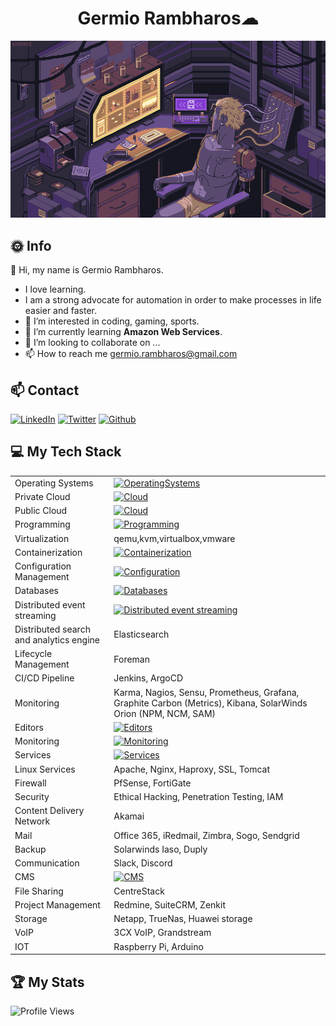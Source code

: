 
<h1 align="center">Germio Rambharos☁</h1>

[![Hello World, I'm Germio!](assets/header.gif)](https://github.com/grambharos)

## 🌞 Info

👋 Hi, my name is Germio Rambharos.

- I love learning.
- I am a strong advocate for automation in order to make processes in life easier and faster.
- 👀 I’m interested in coding, gaming, sports.
- 🌱 I’m currently learning **Amazon Web Services**.
- 💞️ I’m looking to collaborate on ...
- 📫 How to reach me <germio.rambharos@gmail.com>

## 📫 Contact

[![LinkedIn](https://skillicons.dev/icons?i=linkedin)](https://https://bit.ly/grambharos-linkedin)
[![Twitter](https://skillicons.dev/icons?i=twitter)](https://twitter.com/grambharos)
[![Github](https://skillicons.dev/icons?i=github)](https://github.com/grambharos)

## 💻 My Tech Stack

|                                         |                                                                                                                       |
| --------------------------------------- | --------------------------------------------------------------------------------------------------------------------- |
| Operating Systems                       | [![OperatingSystems](https://skillicons.dev/icons?i=linux)](https://bit.ly/grambharos-skills)                         |
| Private Cloud                           | [![Cloud](https://skillicons.dev/icons?i=openstack)](https://bit.ly/grambharos-skills)                                |
| Public Cloud                            | [![Cloud](https://skillicons.dev/icons?i=aws,gcp)](https://bit.ly/grambharos-skills)                                  |
| Programming                             | [![Programming](https://skillicons.dev/icons?i=bash,py,go,java,php,js,html,perl)](https://bit.ly/grambharos-skills)   |
| Virtualization                          | qemu,kvm,virtualbox,vmware                                                                                            |
| Containerization                        | [![Containerization](https://skillicons.dev/icons?i=docker,kubernetes)](https://bit.ly/grambharos-skills)             |
| Configuration Management                | [![Configuration](https://skillicons.dev/icons?i=ansible,puppet)](https://bit.ly/grambharos-skills)                   |
| Databases                               | [![Databases](https://skillicons.dev/icons?i=mysql,mariadb,oracle,postgress,mssql)](https://bit.ly/grambharos-skills) |
| Distributed event streaming             | [![Distributed event streaming ](https://skillicons.dev/icons?i=kafka,rabbitMQ)](https://bit.ly/grambharos-skills)    |
| Distributed search and analytics engine | Elasticsearch                                                                                                         |
| Lifecycle Management                    | Foreman                                                                                                               |
| CI/CD Pipeline                          | Jenkins, ArgoCD                                                                                                       |
| Monitoring                              | Karma, Nagios, Sensu, Prometheus, Grafana, Graphite Carbon (Metrics), Kibana, SolarWinds Orion (NPM, NCM, SAM)        |
| Editors                                 | [![Editors](https://skillicons.dev/icons?i=vim,vscode)](https://bit.ly/grambharos-skills)                             |
| Monitoring                              | [![Monitoring](https://skillicons.dev/icons?i=grafana,prometheus)](https://bit.ly/grambharos-skills)                  |
| Services                                | [![Services](https://skillicons.dev/icons?i=nginx)](https://bit.ly/grambharos-skills)                                 |
| Linux Services                          | Apache, Nginx, Haproxy, SSL, Tomcat                                                                                   |
| Firewall                                | PfSense, FortiGate                                                                                                    |
| Security                                | Ethical Hacking, Penetration Testing, IAM                                                                             |
| Content Delivery Network                | Akamai                                                                                                                |
| Mail                                    | Office 365, iRedmail, Zimbra, Sogo, Sendgrid                                                                          |
| Backup                                  | Solarwinds Iaso, Duply                                                                                                |
| Communication                           | Slack, Discord                                                                                                        |
| CMS                                     | [![CMS](https://skillicons.dev/icons?i=wordpress,joomla,woocommerce)](https://bit.ly/grambharos-skills)               |
| File Sharing                            | CentreStack                                                                                                           |
| Project Management                      | Redmine, SuiteCRM, Zenkit                                                                                             |
| Storage                                 | Netapp, TrueNas, Huawei storage                                                                                       |
| VoIP                                    | 3CX VoIP, Grandstream                                                                                                 |
| IOT                                     | Raspberry Pi, Arduino                                                                                                 |

## 🏆 My Stats
![Profile Views](https://komarev.com/ghpvc/?username=grambharos&color=brightgreen)